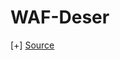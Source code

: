 # WAF-Deser

[+] [Source](https://drive.google.com/file/d/1yqwhfH6Z4Z1rSE__riAUF0ayySObR3e7/view?usp=sharing)
